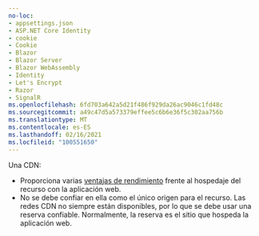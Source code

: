 ```yaml
---
no-loc:
- appsettings.json
- ASP.NET Core Identity
- cookie
- Cookie
- Blazor
- Blazor Server
- Blazor WebAssembly
- Identity
- Let's Encrypt
- Razor
- SignalR
ms.openlocfilehash: 6fd703a642a5d21f486f929da26ac9046c1fd48c
ms.sourcegitcommit: a49c47d5a573379effee5c6b6e36f5c302aa756b
ms.translationtype: MT
ms.contentlocale: es-ES
ms.lasthandoff: 02/16/2021
ms.locfileid: "100551650"
---
```

Una CDN:

* Proporciona varias [ventajas de rendimiento](/office365/enterprise/content-delivery-networks#how-do-cdns-make-services-work-faster) frente al hospedaje del recurso con la aplicación web.
* No se debe confiar en ella como el único origen para el recurso. Las redes CDN no siempre están disponibles, por lo que se debe usar una reserva confiable. Normalmente, la reserva es el sitio que hospeda la aplicación web.